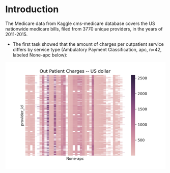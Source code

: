 # Introduction
The Medicare data from Kaggle cms-medicare database covers the US nationwide medicare bills, filed from 3770 unique providers, in the years of 2011-2015. 

- The first task showed that the amount of charges per outpatient service differs by service type (Ambulatory Payment Classification, apc, n=42, labeled None-apc below):       

![Figure1](OutPatientCharges.png)

